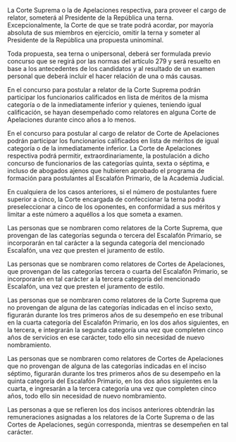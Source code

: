 La Corte Suprema o la de Apelaciones respectiva, para proveer el cargo de relator, someterá al Presidente de la República una terna. Excepcionalmente, la Corte de que se trate podrá acordar, por mayoría absoluta de sus miembros en ejercicio, omitir la terna y someter al Presidente de la República una propuesta uninominal.

Toda propuesta, sea terna o unipersonal, deberá ser formulada previo concurso que se regirá por las normas del artículo 279 y será resuelto en base a los antecedentes de los candidatos y al resultado de un examen personal que deberá incluir el hacer relación de una o más causas.

En el concurso para postular a relator de la Corte Suprema podrán participar los funcionarios calificados en lista de méritos de la misma categoría o de la inmediatamente inferior y quienes, teniendo igual calificación, se hayan desempeñado como relatores en alguna Corte de Apelaciones durante cinco años a lo menos.

En el concurso para postular al cargo de relator de Corte de Apelaciones podrán participar los funcionarios calificados en lista de méritos de igual categoría o de la inmediatamente inferior. La Corte de Apelaciones respectiva podrá permitir, extraordinariamente, la postulación a dicho concurso de funcionarios de las categorías quinta, sexta o séptima, e incluso de abogados ajenos que hubieren aprobado el programa de formación para postulantes al Escalafón Primario, de la Academia Judicial.

En cualquiera de los casos anteriores, si el número de postulantes fuere superior a cinco, la Corte encargada de confeccionar la terna podrá preseleccionar a cinco de los oponentes, en conformidad a sus méritos y limitar a este número a aquéllos a los que someta a examen.

Las personas que se nombraren como relatores de la Corte Suprema, que provengan de las categorías segunda o tercera del Escalafón Primario, se incorporarán en tal carácter a la segunda categoría del mencionado Escalafón, una vez que presten el juramento de estilo.

Las personas que se nombraren como relatores de Cortes de Apelaciones, que provengan de las categorías tercera o cuarta del Escalafón Primario, se incorporarán en tal carácter a la tercera categoría del mencionado Escalafón, una vez que presten el juramento de estilo.

Las personas que se nombraren como relatores de la Corte Suprema que no provengan de alguna de las categorías indicadas en el inciso sexto, figurarán durante los tres primeros años de su desempeño en ese tribunal en la cuarta categoría del Escalafón Primario, en los dos años siguientes, en la tercera, e integrarán la segunda categoría una vez que completen cinco años de servicios en ese carácter, todo ello sin necesidad de nuevo nombramiento.

Las personas que se nombraren como relatores de Cortes de Apelaciones que no provengan de alguna de las categorías indicadas en el inciso séptimo, figurarán durante los tres primeros años de su desempeño en la quinta categoría del Escalafón Primario, en los dos años siguientes en la cuarta, e ingresarán a la tercera categoría una vez que completen cinco años, todo ello sin necesidad de nuevo nombramiento.

Las personas a que se refieren los dos incisos anteriores obtendrán las remuneraciones asignadas a los relatores de la Corte Suprema o de las Cortes de Apelaciones, según corresponda, mientras se desempeñen en tal carácter.
